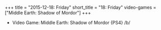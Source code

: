 +++
title = "2015-12-18: Friday"
short_title = "18: Friday"
video-games = ["Middle Earth: Shadow of Mordor"]
+++


* Video Game: Middle Earth: Shadow of Mordor {PS4} /b/